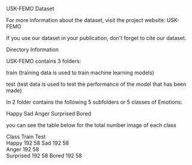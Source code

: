 USK-FEMO Dataset

For more information about the dataset, visit the project website: 
USK-FEMO

If you use our dataset in your publication, don't forget to cite our dataset.


Directory Information

USK-FEMO contains 3 folders:



train (training data is used to train machine learning models)


test (test data is used to test the performance of the model that has been made)


In 2 folder contains the following 5 subfolders or 5 classes of Emotions:



Happy 
Sad 
Anger 
Surprised 
Bored 


you can see the table below for the total number image of each class


Class		Train	Test	
Happy		192		58
Sad			192		58	
Anger		192		58	
Surprised		192		58
Bored		192		58
